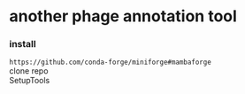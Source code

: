# another phage annotation tool 

### install
`https://github.com/conda-forge/miniforge#mambaforge` <br>
clone repo <br>
SetupTools
